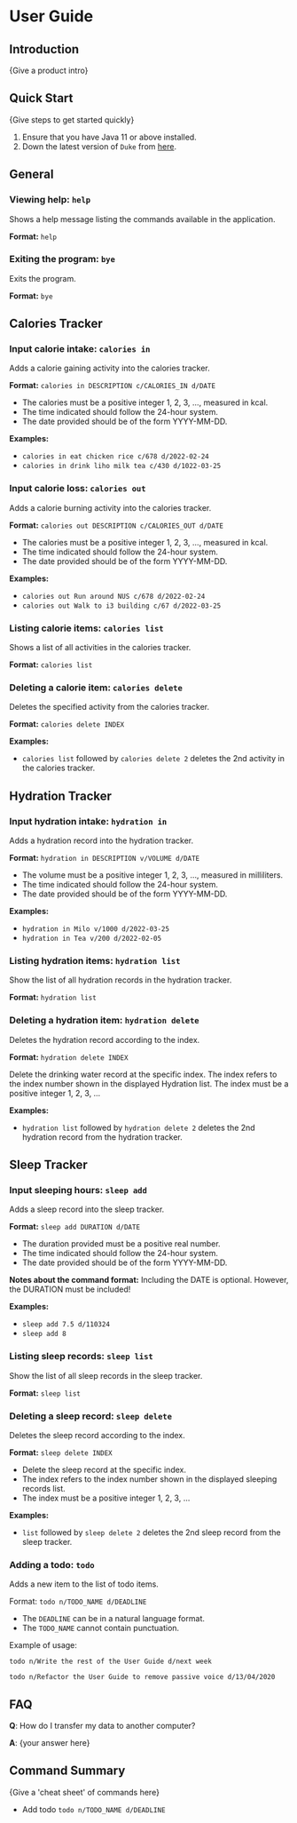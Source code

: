 # User Guide

## Introduction

{Give a product intro}

## Quick Start

{Give steps to get started quickly}

1. Ensure that you have Java 11 or above installed.
1. Down the latest version of `Duke` from [here](http://link.to/duke).

[//]: # (## Features )

## General

### Viewing help: `help`
Shows a help message listing the commands available in the application.

**Format:** 
`help`

### Exiting the program: `bye`

Exits the program.

**Format:** 
`bye`

## Calories Tracker

### Input calorie intake: `calories in`
Adds a calorie gaining activity into the calories tracker.

**Format:** 
`calories in DESCRIPTION c/CALORIES_IN d/DATE`

* The calories must be a positive integer 1, 2, 3, …, measured in kcal. 
* The time indicated should follow the 24-hour system. 
* The date provided should be of the form YYYY-MM-DD.

**Examples:** 
* `calories in eat chicken rice c/678 d/2022-02-24`
* `calories in drink liho milk tea c/430 d/1022-03-25`


### Input calorie loss: `calories out`
Adds a calorie burning activity into the calories tracker.

**Format:** 
`calories out DESCRIPTION c/CALORIES_OUT d/DATE`

* The calories must be a positive integer 1, 2, 3, …, measured in kcal. 
* The time indicated should follow the 24-hour system.
* The date provided should be of the form YYYY-MM-DD.

**Examples:**

* `calories out Run around NUS c/678 d/2022-02-24` 
* `calories out Walk to i3 building c/67 d/2022-03-25`

### Listing calorie items: `calories list`
Shows a list of all activities in the calories tracker.

**Format:**
`calories list`

### Deleting a calorie item: `calories delete`
Deletes the specified activity from the calories tracker.

**Format:**
`calories delete INDEX`

**Examples:**

* `calories list` followed by `calories delete 2` deletes the 2nd activity in the calories tracker.

## Hydration Tracker

### Input hydration intake: `hydration in`
Adds a hydration record into the hydration tracker.

**Format:**
`hydration in DESCRIPTION v/VOLUME d/DATE`

* The volume must be a positive integer 1, 2, 3, …, measured in milliliters.
* The time indicated should follow the 24-hour system.
* The date provided should be of the form YYYY-MM-DD.

**Examples:**
* `hydration in Milo v/1000 d/2022-03-25`
* `hydration in Tea v/200 d/2022-02-05`

### Listing hydration items: `hydration list`
Show the list of all hydration records in the hydration tracker.

**Format:**
`hydration list`

### Deleting a hydration item: `hydration delete`
Deletes the hydration record according to the index.

**Format:**
`hydration delete INDEX`

Delete the drinking water record at the specific index. The index refers to the index number shown in the displayed Hydration list. The index must be a positive integer 1, 2, 3, …​

**Examples:**
* `hydration list` followed by `hydration delete 2` deletes the 2nd hydration record from the hydration tracker.

## Sleep Tracker

### Input sleeping hours: `sleep add`
Adds a sleep record into the sleep tracker.

**Format:**
`sleep add DURATION d/DATE`
* The duration provided must be a positive real number.
* The time indicated should follow the 24-hour system.
* The date provided should be of the form YYYY-MM-DD.

**Notes about the command format:**
Including the DATE is optional. However, the DURATION must be included!

**Examples:**
* `sleep add 7.5 d/110324`
* `sleep add 8`

### Listing sleep records: `sleep list`
Show the list of all sleep records in the sleep tracker.

**Format:**
`sleep list`

### Deleting a sleep record: `sleep delete`
Deletes the sleep record according to the index.

**Format:**
`sleep delete INDEX`
* Delete the sleep record at the specific index.
* The index refers to the index number shown in the displayed sleeping records list.
* The index must be a positive integer 1, 2, 3, …​

**Examples:**
* `list` followed by `sleep delete 2` deletes the 2nd sleep record from the sleep tracker.


### Adding a todo: `todo`
Adds a new item to the list of todo items.

Format: `todo n/TODO_NAME d/DEADLINE`

* The `DEADLINE` can be in a natural language format.
* The `TODO_NAME` cannot contain punctuation.  

Example of usage: 

`todo n/Write the rest of the User Guide d/next week`

`todo n/Refactor the User Guide to remove passive voice d/13/04/2020`

## FAQ

**Q**: How do I transfer my data to another computer? 

**A**: {your answer here}

## Command Summary

{Give a 'cheat sheet' of commands here}

* Add todo `todo n/TODO_NAME d/DEADLINE`
